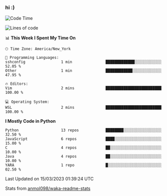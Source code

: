 ### hi :)

<!--START_SECTION:waka-->
![Code Time](http://img.shields.io/badge/Code%20Time-955%20hrs%2012%20mins-blue)

![Lines of code](https://img.shields.io/badge/From%20Hello%20World%20I%27ve%20Written-2.7%20million%20lines%20of%20code-blue)

📊 **This Week I Spent My Time On** 

```text
🕑︎ Time Zone: America/New_York

💬 Programming Languages: 
sshconfig                1 min               █████████████░░░░░░░░░░░░   52.05 % 
Other                    1 min               ████████████░░░░░░░░░░░░░   47.95 % 

🔥 Editors: 
Vim                      2 mins              █████████████████████████   100.00 % 

💻 Operating System: 
WSL                      2 mins              █████████████████████████   100.00 % 
```

**I Mostly Code in Python** 

```text
Python                   13 repos            ████████░░░░░░░░░░░░░░░░░   32.50 % 
JavaScript               6 repos             ████░░░░░░░░░░░░░░░░░░░░░   15.00 % 
C                        4 repos             ██░░░░░░░░░░░░░░░░░░░░░░░   10.00 % 
Java                     4 repos             ██░░░░░░░░░░░░░░░░░░░░░░░   10.00 % 
YARA                     1 repo              █░░░░░░░░░░░░░░░░░░░░░░░░   02.50 % 
```




 Last Updated on 15/03/2023 01:39:24 UTC
<!--END_SECTION:waka-->

Stats from [anmol098/waka-readme-stats](https://github.com/anmol098/waka-readme-stats)